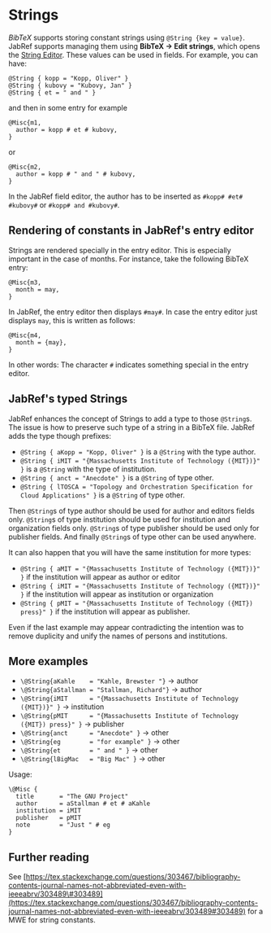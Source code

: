 # Strings

_BibTeX_ supports storing constant strings using `@String {key = value}`. JabRef supports managing them using **BibTeX → Edit strings**, which opens the [String Editor](../setup/stringeditor.md). These values can be used in fields. For example, you can have:

```text
@String { kopp = "Kopp, Oliver" }
@String { kubovy = "Kubovy, Jan" }
@String { et = " and " }
```

and then in some entry for example

```text
@Misc{m1,
  author = kopp # et # kubovy,
}
```

or

```text
@Misc{m2,
  author = kopp # " and " # kubovy,
}
```

In the JabRef field editor, the author has to be inserted as `#kopp# #et# #kubovy#` or `#kopp# and #kubovy#`.

## Rendering of constants in JabRef's entry editor

Strings are rendered specially in the entry editor. This is especially important in the case of months. For instance, take the following BibTeX entry:

```text
@Misc{m3,
  month = may,
}
```

In JabRef, the entry editor then displays `#may#`. In case the entry editor just displays `may`, this is written as follows:

```text
@Misc{m4,
  month = {may},
}
```

In other words: The character `#` indicates something special in the entry editor.

## JabRef's typed Strings

JabRef enhances the concept of Strings to add a type to those `@String`s. The issue is how to preserve such type of a string in a BibTeX file. JabRef adds the type though prefixes:

* `@String { aKopp = "Kopp, Oliver" }` is a `@String` with the type author.
* `@String { iMIT = "{Massachusetts Institute of Technology ({MIT})}" }` is a `@String` with the type of institution.
* `@String { anct = "Anecdote" }` is a `@String` of type other.
* `@String { lTOSCA = "Topology and Orchestration Specification for Cloud Applications" }` is a `@String` of type other.

Then `@String`s of type author should be used for author and editors fields only. `@String`s of type institution should be used for institution and organization fields only. `@String`s of type publisher should be used only for publisher fields. And finally `@String`s of type other can be used anywhere.

It can also happen that you will have the same institution for more types:

* `@String { aMIT = "{Massachusetts Institute of Technology ({MIT})}" }` if the institution will appear as author or editor
* `@String { iMIT = "{Massachusetts Institute of Technology ({MIT})}" }` if the institution will appear as institution or organization
* `@String { pMIT = "{Massachusetts Institute of Technology ({MIT}) press}" }` if the institution will appear as publisher.

Even if the last example may appear contradicting the intention was to remove duplicity and unify the names of persons and institutions.

## More examples

* `\@String{aKahle    = "Kahle, Brewster "}` -&gt; author
* `\@String{aStallman = "Stallman, Richard"}` -&gt; author
* `\@String{iMIT      = "{Massachusetts Institute of Technology ({MIT})}" }` -&gt; institution
* `\@String{pMIT      = "{Massachusetts Institute of Technology ({MIT}) press}" }` -&gt; publisher
* `\@String{anct      = "Anecdote" }` -&gt; other
* `\@String{eg        = "for example" }` -&gt; other
* `\@String{et        = " and " }` -&gt; other
* `\@String{lBigMac   = "Big Mac" }` -&gt; other

Usage:

```text
\@Misc {
  title       = "The GNU Project"
  author      = aStallman # et # aKahle
  institution = iMIT
  publisher   = pMIT
  note        = "Just " # eg
}
```

## Further reading

See [https://tex.stackexchange.com/questions/303467/bibliography-contents-journal-names-not-abbreviated-even-with-ieeeabrv/303489\#303489](https://tex.stackexchange.com/questions/303467/bibliography-contents-journal-names-not-abbreviated-even-with-ieeeabrv/303489#303489) for a MWE for string constants.

